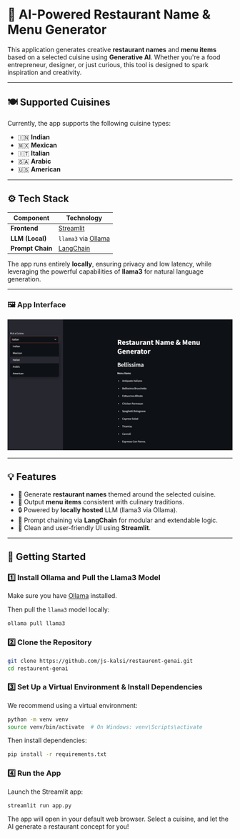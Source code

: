 # 🧠 AI-Powered Restaurant Name & Menu Generator

This application generates creative **restaurant names** and **menu items** based on a selected cuisine using **Generative AI**. Whether you're a food entrepreneur, designer, or just curious, this tool is designed to spark inspiration and creativity.

---

## 🍽️ Supported Cuisines

Currently, the app supports the following cuisine types:

- 🇮🇳 **Indian**
- 🇲🇽 **Mexican**
- 🇮🇹 **Italian**
- 🇸🇦 **Arabic**
- 🇺🇸 **American**

---

## ⚙️ Tech Stack

| Component        | Technology                                      |
|------------------|--------------------------------------------------|
| **Frontend**     | [Streamlit](https://streamlit.io/)               |
| **LLM (Local)**  | `llama3` via [Ollama](https://ollama.com/)       |
| **Prompt Chain** | [LangChain](https://www.langchain.com/)          |

The app runs entirely **locally**, ensuring privacy and low latency, while leveraging the powerful capabilities of **llama3** for natural language generation.

---

### 🖼️ App Interface
![App Preview](preview.png)

---

## 💡 Features

- 🎯 Generate **restaurant names** themed around the selected cuisine.
- 🍕 Output **menu items** consistent with culinary traditions.
- 🔒 Powered by **locally hosted** LLM (llama3 via Ollama).
- 🔗 Prompt chaining via **LangChain** for modular and extendable logic.
- 🧪 Clean and user-friendly UI using **Streamlit**.

---

## 🚀 Getting Started

### 1️⃣ Install Ollama and Pull the Llama3 Model

Make sure you have [Ollama](https://ollama.com/) installed.

Then pull the `llama3` model locally:

```bash
ollama pull llama3
```

### 2️⃣ Clone the Repository

```bash
git clone https://github.com/js-kalsi/restaurent-genai.git
cd restaurent-genai
```

### 3️⃣ Set Up a Virtual Environment & Install Dependencies

We recommend using a virtual environment:
```bash
python -m venv venv
source venv/bin/activate  # On Windows: venv\Scripts\activate
```

Then install dependencies:
```bash
pip install -r requirements.txt
```

### 4️⃣ Run the App

Launch the Streamlit app:

```bash
streamlit run app.py
```

The app will open in your default web browser. Select a cuisine, and let the AI generate a restaurant concept for you!
